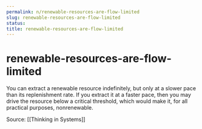 ```yaml
---
permalink: n/renewable-resources-are-flow-limited
slug: renewable-resources-are-flow-limited
status: 
title: renewable-resources-are-flow-limited
---
```

# renewable-resources-are-flow-limited

You can extract a renewable resource indefinitely, but only at a slower pace than its replenishment rate. If you extract it at a faster pace, then you may drive the resource below a critical threshold, which would make it, for all practical purposes, nonrenewable.

Source: [[Thinking in Systems]]
